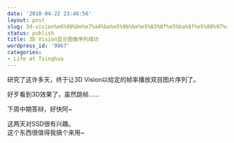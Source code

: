 ```yaml
---
date: '2010-04-22 23:46:56'
layout: post
slug: 3d-vision%e6%98%be%e7%a4%ba%e5%9b%be%e5%83%8f%e5%ba%8f%e5%88%97%e6%88%90%e5%8a%9f
status: publish
title: 3D Vision显示图像序列成功
wordpress_id: '9967'
categories:
- Life at Tsinghua
---
```


研究了这许多天，终于让3D Vision以给定的帧率播放双目图片序列了。  
  
好歹看到3D效果了，虽然跳帧……  
  
下周中期答辩，好快阿~  
  
  
  
  
  
  
  
  
这两天对SSD很有兴趣。  
这个东西很值得我搞个来用~  

